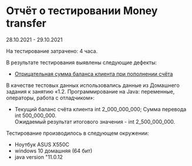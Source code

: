 # Отчёт о тестировании Money transfer

28.10.2021 - 29.10.2021

На тестирование затрачено: 4 часа. 

В результате тестирования выявлены следующие дефекты:
* [Отрицательная сумма баланса клиента при пополнении счёта](https://github.com/MinliahmetovaV/lesson/issues/1#issue-1039656312)

В качестве тестовых данных использовались данные из Домашнего задания к занятию «1.2. Программирование на Java: переменные, операторы, работа с отладчиком»:
* Текущий баланс счёта клиента  int 2_000_000_000; Сумма перевода int 500_000_000.  
Ожидаемый результат итогового значения -  int 2_500_000_000. 

Тестирование производилось в следующем окружении:
* Ноутбук ASUS  X550C
* windows 10 домашняя (64 бит)
* java version "11.0.12